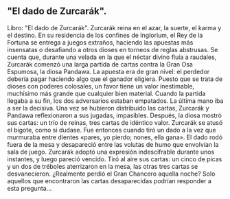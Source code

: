 ## "El dado de Zurcarák".
Libro: "El dado de Zurcarák".
Zurcarák reina en el azar, la suerte, el karma y el destino.
En su residencia de los confines de Inglorium, el Rey de la Fortuna se entrega a juegos extraños, haciendo las apuestas más insensatas o desafiando a otros dioses en torneos de reglas abstrusas.
Se cuenta que, durante una velada en la que el néctar divino fluía a raudales, Zurcarák comenzó una larga partida de cartas contra la Gran Osa Espumosa, la diosa Pandawa. La apuesta era de gran nivel: el perdedor debería pagar haciendo algo que el ganador eligiera. Puesto que se trata de dioses con poderes colosales, un favor tiene un valor inestimable, muchísimo más grande que cualquier bien material.
Cuando la partida llegaba a su fin, los dos adversarios estaban empatados. La última mano iba a ser la decisiva.
Una vez se hubieron distribuido las cartas, Zurcarák y Pandawa reflexionaron a sus jugadas, impasibles. Después, la diosa mostró sus cartas: un trío de reinas, tres cartas de idéntico valor. Zurcarák se atusó el bigote, como si dudase. Fue entonces cuando tiró un dado a la vez que murmuraba entre dientes «pares, yo pierdo; nones, ella gana». El dado rodó fuera de la mesa y desapareció entre las volutas de humo que envolvían la sala de juego. Zurcarák adoptó una expresión indescifrable durante unos instantes, y luego pareció vencido. Tiró al aire sus cartas: un cinco de picas y un dos de tréboles aterrizaron en la mesa, las otras tres cartas se desvanecieron.
¿Realmente perdió el Gran Chancero aquella noche? Solo aquellos que encontraron las cartas desaparecidas podrían responder a esta pregunta...